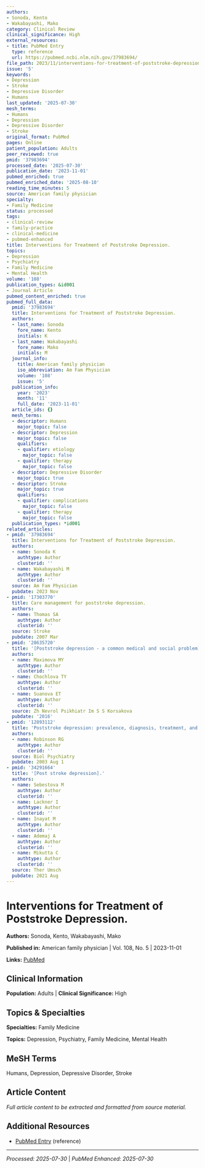 ```yaml
---
authors:
- Sonoda, Kento
- Wakabayashi, Mako
category: Clinical Review
clinical_significance: High
external_resources:
- title: PubMed Entry
  type: reference
  url: https://pubmed.ncbi.nlm.nih.gov/37983694/
file_path: 2023/11/interventions-for-treatment-of-poststroke-depression.md
issue: '5'
keywords:
- Depression
- Stroke
- Depressive Disorder
- Humans
last_updated: '2025-07-30'
mesh_terms:
- Humans
- Depression
- Depressive Disorder
- Stroke
original_format: PubMed
pages: Online
patient_population: Adults
peer_reviewed: true
pmid: '37983694'
processed_date: '2025-07-30'
publication_date: '2023-11-01'
pubmed_enriched: true
pubmed_enriched_date: '2025-08-10'
reading_time_minutes: 5
source: American family physician
specialty:
- Family Medicine
status: processed
tags:
- clinical-review
- family-practice
- clinical-medicine
- pubmed-enhanced
title: Interventions for Treatment of Poststroke Depression.
topics:
- Depression
- Psychiatry
- Family Medicine
- Mental Health
volume: '108'
publication_types: &id001
- Journal Article
pubmed_content_enriched: true
pubmed_full_data:
  pmid: '37983694'
  title: Interventions for Treatment of Poststroke Depression.
  authors:
  - last_name: Sonoda
    fore_name: Kento
    initials: K
  - last_name: Wakabayashi
    fore_name: Mako
    initials: M
  journal_info:
    title: American family physician
    iso_abbreviation: Am Fam Physician
    volume: '108'
    issue: '5'
  publication_info:
    year: '2023'
    month: '11'
    full_date: '2023-11-01'
  article_ids: {}
  mesh_terms:
  - descriptor: Humans
    major_topic: false
  - descriptor: Depression
    major_topic: false
    qualifiers:
    - qualifier: etiology
      major_topic: false
    - qualifier: therapy
      major_topic: false
  - descriptor: Depressive Disorder
    major_topic: true
  - descriptor: Stroke
    major_topic: true
    qualifiers:
    - qualifier: complications
      major_topic: false
    - qualifier: therapy
      major_topic: false
  publication_types: *id001
related_articles:
- pmid: '37983694'
  title: Interventions for Treatment of Poststroke Depression.
  authors:
  - name: Sonoda K
    authtype: Author
    clusterid: ''
  - name: Wakabayashi M
    authtype: Author
    clusterid: ''
  source: Am Fam Physician
  pubdate: 2023 Nov
- pmid: '17303770'
  title: Care management for poststroke depression.
  authors:
  - name: Thomas SA
    authtype: Author
    clusterid: ''
  source: Stroke
  pubdate: 2007 Mar
- pmid: '28635720'
  title: '[Poststroke depression - a common medical and social problem].'
  authors:
  - name: Maximova MY
    authtype: Author
    clusterid: ''
  - name: Chochlova TY
    authtype: Author
    clusterid: ''
  - name: Suanova ET
    authtype: Author
    clusterid: ''
  source: Zh Nevrol Psikhiatr Im S S Korsakova
  pubdate: '2016'
- pmid: '12893112'
  title: 'Poststroke depression: prevalence, diagnosis, treatment, and disease progression.'
  authors:
  - name: Robinson RG
    authtype: Author
    clusterid: ''
  source: Biol Psychiatry
  pubdate: 2003 Aug 1
- pmid: '34291664'
  title: '[Post stroke depression].'
  authors:
  - name: Sebestova M
    authtype: Author
    clusterid: ''
  - name: Lackner I
    authtype: Author
    clusterid: ''
  - name: Inayat M
    authtype: Author
    clusterid: ''
  - name: Ademaj A
    authtype: Author
    clusterid: ''
  - name: Mikutta C
    authtype: Author
    clusterid: ''
  source: Ther Umsch
  pubdate: 2021 Aug
---
```


# Interventions for Treatment of Poststroke Depression.

**Authors:** Sonoda, Kento, Wakabayashi, Mako

**Published in:** American family physician | Vol. 108, No. 5 | 2023-11-01

**Links:** [PubMed](https://pubmed.ncbi.nlm.nih.gov/37983694/)

## Clinical Information

**Population:** Adults | **Clinical Significance:** High

## Topics & Specialties

**Specialties:** Family Medicine

**Topics:** Depression, Psychiatry, Family Medicine, Mental Health

## MeSH Terms

Humans, Depression, Depressive Disorder, Stroke

## Article Content

*Full article content to be extracted and formatted from source material.*

## Additional Resources

- [PubMed Entry](https://pubmed.ncbi.nlm.nih.gov/37983694/) (reference)

---

*Processed: 2025-07-30* | *PubMed Enhanced: 2025-07-30*
